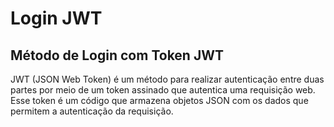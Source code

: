 # Login JWT

<h2>Método de Login com Token JWT</h2>
<p>JWT (JSON Web Token) é um método para realizar autenticação entre duas partes por meio de um token assinado que autentica uma requisição web. Esse token é um código que armazena objetos JSON com os dados que permitem a autenticação da requisição.</p>
